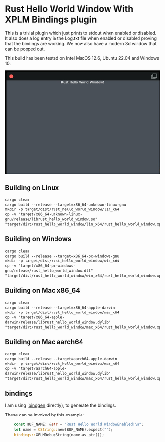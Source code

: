 
# Rust Hello World Window With XPLM Bindings plugin

This is a trivial plugin which just prints to stdout when
enabled or disabled. It also does a log entry in the Log.txt file
when enabled or disabled proving that the bindings are working. We now also
 have a modern 3d window that can be popped out.

This build has been tested on Intel MacOS 12.6, Ubuntu 22.04 and Windows 10.

![Alt text](Rust_Hello_World_Window.jpg?raw=true "Rust_Hello_World_Window")


## Building on Linux

   ```
   cargo clean
   cargo build --release --target=x86_64-unknown-linux-gnu
   mkdir -p target/dist/rust_hello_world_window/lin_x64
   cp -v "target/x86_64-unknown-linux-gnu/release/librust_hello_world_window.so" "target/dist/rust_hello_world_window/lin_x64/rust_hello_world_window.xpl"
   ```

## Building on Windows

   ```
   cargo clean
   cargo build --release --target=x86_64-pc-windows-gnu
   mkdir -p target/dist/rust_hello_world_window/win_x64
   cp -v "target/x86_64-pc-windows-gnu/release/rust_hello_world_window.dll" "target/dist/rust_hello_world_window/win_x64/rust_hello_world_window.xpl"
   ```

## Building on Mac x86_64

   ```
   cargo clean
   cargo build --release --target=x86_64-apple-darwin
   mkdir -p target/dist/rust_hello_world_window/mac_x64
   cp -v "target/x86_64-apple-darwin/release/librust_hello_world_window.dylib" "target/dist/rust_hello_world_window/mac_x64/rust_hello_world_window.xpl"
   ```


## Building on Mac aarch64

   ```
   cargo clean
   cargo build --release --target=aarch64-apple-darwin
   mkdir -p target/dist/rust_hello_world_window/mac_x64
   cp -v "target/aarch64-apple-darwin/release/librust_hello_world_window.dylib" "target/dist/rust_hello_world_window/mac_x64/rust_hello_world_window.xpl"
   ```


## bindings

I am using ([bindgen](https://rust-lang.github.io/rust-bindgen/) directly), to
generate the bindings.

These can be invoked by this example:

```rust
    const BUF_NAME: &str = "Rust Hello World WindowEnabled!\n";
    let name = CString::new(BUF_NAME).expect("");
    bindings::XPLMDebugString(name.as_ptr());
```
